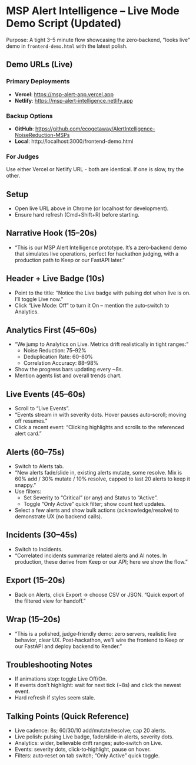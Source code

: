 # MSP Alert Intelligence – Live Mode Demo Script (Updated)

Purpose: A tight 3–5 minute flow showcasing the zero‑backend, "looks live" demo in `frontend-demo.html` with the latest polish.

## Demo URLs (Live)

### Primary Deployments
- **Vercel**: https://msp-alert-app.vercel.app
- **Netlify**: https://msp-alert-intelligence.netlify.app

### Backup Options
- **GitHub**: https://github.com/ecogetaway/AlertIntelligence-NoiseReduction-MSPs
- **Local**: http://localhost:3000/frontend-demo.html

### For Judges
Use either Vercel or Netlify URL - both are identical. If one is slow, try the other.

## Setup
- Open live URL above in Chrome (or localhost for development).
- Ensure hard refresh (Cmd+Shift+R) before starting.

## Narrative Hook (15–20s)
- “This is our MSP Alert Intelligence prototype. It’s a zero‑backend demo that simulates live operations, perfect for hackathon judging, with a production path to Keep or our FastAPI later.”

## Header + Live Badge (10s)
- Point to the title: “Notice the Live badge with pulsing dot when live is on. I’ll toggle Live now.”
- Click “Live Mode: Off” to turn it On – mention the auto‑switch to Analytics.

## Analytics First (45–60s)
- “We jump to Analytics on Live. Metrics drift realistically in tight ranges:”
  - Noise Reduction: 75–92%
  - Deduplication Rate: 60–80%
  - Correlation Accuracy: 88–98%
- Show the progress bars updating every ~8s.
- Mention agents list and overall trends chart.

## Live Events (45–60s)
- Scroll to “Live Events”.
- “Events stream in with severity dots. Hover pauses auto‑scroll; moving off resumes.”
- Click a recent event: “Clicking highlights and scrolls to the referenced alert card.”

## Alerts (60–75s)
- Switch to Alerts tab.
- “New alerts fade/slide in, existing alerts mutate, some resolve. Mix is 60% add / 30% mutate / 10% resolve, capped to last 20 alerts to keep it snappy.”
- Use filters:
  - Set Severity to “Critical” (or any) and Status to “Active”.
  - Toggle “Only Active” quick filter; show count text updates.
- Select a few alerts and show bulk actions (acknowledge/resolve) to demonstrate UX (no backend calls).

## Incidents (30–45s)
- Switch to Incidents.
- “Correlated incidents summarize related alerts and AI notes. In production, these derive from Keep or our API; here we show the flow.”

## Export (15–20s)
- Back on Alerts, click Export → choose CSV or JSON. “Quick export of the filtered view for handoff.”

## Wrap (15–20s)
- “This is a polished, judge‑friendly demo: zero servers, realistic live behavior, clear UX. Post‑hackathon, we’ll wire the frontend to Keep or our FastAPI and deploy backend to Render.”

## Troubleshooting Notes
- If animations stop: toggle Live Off/On.
- If events don’t highlight: wait for next tick (~8s) and click the newest event.
- Hard refresh if styles seem stale.

## Talking Points (Quick Reference)
- Live cadence: 8s; 60/30/10 add/mutate/resolve; cap 20 alerts.
- Live polish: pulsing Live badge, fade/slide‑in alerts, severity dots.
- Analytics: wider, believable drift ranges; auto‑switch on Live.
- Events: severity dots, click‑to‑highlight, pause on hover.
- Filters: auto‑reset on tab switch; “Only Active” quick toggle.

